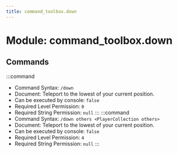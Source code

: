 ```yaml
---
title: command_toolbox.down
---
```



# Module: command_toolbox.down

## Commands
:::command
- Command Syntax: `/down`
- Document: Teleport to the lowest of your current position.
- Can be executed by console: `false`
- Required Level Permission: `0`
- Required String Permission: `null`
:::
:::command
- Command Syntax: `/down others <PlayerCollection others>`
- Document: Teleport to the lowest of your current position.
- Can be executed by console: `false`
- Required Level Permission: `4`
- Required String Permission: `null`
:::
